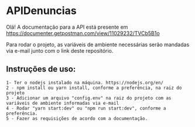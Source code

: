 # APIDenuncias

Olá! A documentação para a API está presente em https://documenter.getpostman.com/view/11029232/TVCb5B1o


Para rodar o projeto, as variáveis de ambiente necessárias serão mandadas via e-mail junto com o link deste repositório.


## Instruções de uso:
    1- Ter o nodejs instalado na máquina. https://nodejs.org/en/
    2 - npm install ou yarn install, conforme a preferência, na raiz do projeto
    3 - Adicionar um arquivo "config.env" na raiz do projeto com as variáveis de ambiente informadas via e-mail
    4 - Rodar "yarn start:dev" ou "npm run start:dev", conforme a preferência.
    5 - Fazer as requisições de acordo com a documentação.
